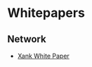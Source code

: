 # Whitepapers



## Network

- [Xank White Paper](https://github.com/xankmoney/whitepaper/blob/master/xank-white-paper_en.md)

